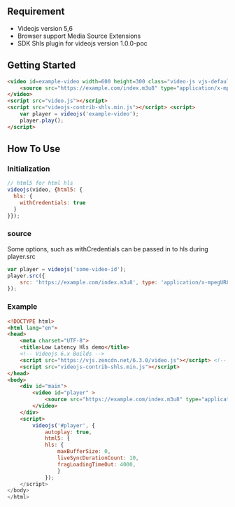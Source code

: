 ## Requirement
* Videojs version 5,6
* Browser support Media Source Extensions
* SDK Shls plugin for videojs version 1.0.0-poc


## Getting Started

```html
<video id=example-video width=600 height=300 class="video-js vjs-default-skin" controls>
    <source src="https://example.com/index.m3u8" type="application/x-mpegURL">
</video>
<script src="video.js"></script>
<script src="videojs-contrib-shls.min.js"></script> <script>
    var player = videojs('example-video'); 
    player.play();
</script>
```

## How To Use

### Initialization

```javascript
// html5 for html hls
videojs(video, {html5: {
  hls: {
    withCredentials: true
  }
}});
```

### source

Some options, such as withCredentials can be passed in to hls during player.src

```javascript
var player = videojs('some-video-id');
player.src({
    src: 'https://example.com/index.m3u8', type: 'application/x-mpegURL', withCredentials: true
});
```

### Example


```html
<!DOCTYPE html> 
<html lang="en"> 
<head>
    <meta charset="UTF-8">
    <title>Low Latency Hls demo</title>
    <!-- Videojs 6.x Builds -->
    <script src="https://vjs.zencdn.net/6.3.0/video.js"></script> <!-- Sigma Videojs Plugin -->
    <script src="videojs-contrib-shls.min.js"></script>
</head>
<body>
    <div id="main">
        <video id="player" >
            <source src="https://example.com/index.m3u8" type="application/x-mpegURL"/>
        </video>
    </div>
    <script> 
        videojs('#player', {
            autoplay: true,
            html5: {
            hls: {
                maxBufferSize: 0,
                liveSyncDurationCount: 10,
                fragLoadingTimeOut: 4000,
                } 
            });
    </script>
</body>
</html>
```